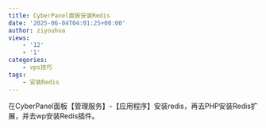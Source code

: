 ```yaml
---
title: CyberPanel面板安装Redis
date: '2025-06-04T04:01:25+00:00'
author: ziyouhua
views:
    - '12'
    - '1'
categories:
    - vps技巧
tags:
    - 安装Redis
---
```


<span style="color: #333333;"><span style="vertical-align: inherit;"><span style="vertical-align: inherit;">在</span></span></span><span style="vertical-align: inherit;"><span style="vertical-align: inherit;">Cyber​​Panel</span></span><span style="vertical-align: inherit;"><span style="vertical-align: inherit;">面板【管理服务】-【应用程序】安装redis，再去PHP安装Redis扩展，并去wp安装Redis插件。</span></span>